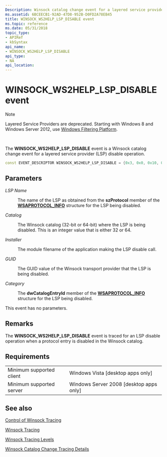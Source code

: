```yaml
---
Description: Winsock catalog change event for a layered service provider (LSP) disable operation.
ms.assetid: 6BCEECB1-92AD-47D8-952B-D0FD2A78EB45
title: WINSOCK_WS2HELP_LSP_DISABLE event
ms.topic: reference
ms.date: 05/31/2018
topic_type: 
- APIRef
- kbSyntax
api_name: 
- WINSOCK_WS2HELP_LSP_DISABLE
api_type: 
- NA
api_location: 
---
```


# WINSOCK\_WS2HELP\_LSP\_DISABLE event

> [!Note]  
> Layered Service Providers are deprecated. Starting with Windows 8 and Windows Server 2012, use [Windows Filtering Platform](https://msdn.microsoft.com/library/Aa366510(v=VS.85).aspx).

 

The **WINSOCK\_WS2HELP\_LSP\_DISABLE** event is a Winsock catalog change event for a layered service provider (LSP) disable operation.


```C++
const EVENT_DESCRIPTOR WINSOCK_WS2HELP_LSP_DISABLE = {0x3, 0x0, 0x10, 0x0, 0x0, 0x0, 0x8000000000000000};
```



## Parameters

<dl> <dt>

*LSP Name* 
</dt> <dd>

The name of the LSP as obtained from the **szProtocol** member of the [**WSAPROTOCOL\_INFO**](https://msdn.microsoft.com/library/ms741675(v=VS.85).aspx) structure for the LSP being disabled.

</dd> <dt>

*Catalog* 
</dt> <dd>

The Winsock catalog (32-bit or 64-bit) where the LSP is being disabled. This is an integer value that is either 32 or 64.

</dd> <dt>

*Installer* 
</dt> <dd>

The module filename of the application making the LSP disable call.

</dd> <dt>

*GUID* 
</dt> <dd>

The GUID value of the Winsock transport provider that the LSP is being disabled.

</dd> <dt>

*Category* 
</dt> <dd>

The **dwCatalogEntryId** member of the [**WSAPROTOCOL\_INFO**](https://msdn.microsoft.com/library/ms741675(v=VS.85).aspx) structure for the LSP being disabled.

</dd> </dl>

This event has no parameters.

## Remarks

The **WINSOCK\_WS2HELP\_LSP\_DISABLE** event is traced for an LSP disable operation when a protocol entry is disabled in the Winsock catalog.

## Requirements



|                                     |                                                      |
|-------------------------------------|------------------------------------------------------|
| Minimum supported client<br/> | Windows Vista \[desktop apps only\]<br/>       |
| Minimum supported server<br/> | Windows Server 2008 \[desktop apps only\]<br/> |



## See also

<dl> <dt>

[Control of Winsock Tracing](control-of-winsock-tracing.md)
</dt> <dt>

[Winsock Tracing](winsock-tracing.md)
</dt> <dt>

[Winsock Tracing Levels](winsock-tracing-levels.md)
</dt> <dt>

[Winsock Catalog Change Tracing Details](winsock-layered-service-provider-tracing-event-details.md)
</dt> </dl>

 

 




